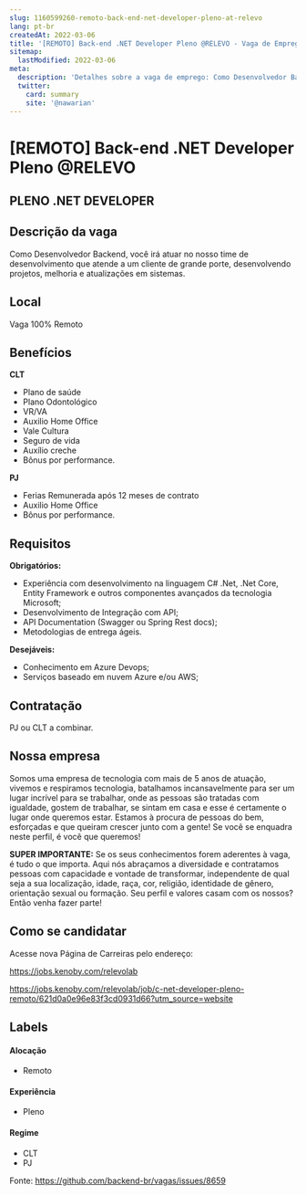 ```yaml
---
slug: 1160599260-remoto-back-end-net-developer-pleno-at-relevo
lang: pt-br
createdAt: 2022-03-06
title: '[REMOTO] Back-end .NET Developer Pleno @RELEVO - Vaga de Emprego'
sitemap:
  lastModified: 2022-03-06
meta:
  description: 'Detalhes sobre a vaga de emprego: Como Desenvolvedor Backend, você irá atuar no nosso time de desenvolvimento que atende a um cliente de grande porte, desenvolvendo projetos, melhoria e atualizações em sistemas.'
  twitter:
    card: summary
    site: '@nawarian'
---
```


# [REMOTO] Back-end .NET Developer Pleno @RELEVO

## PLENO .NET DEVELOPER

## Descrição da vaga

Como Desenvolvedor Backend, você irá atuar no nosso time de desenvolvimento que atende a um cliente de grande porte, desenvolvendo projetos, melhoria e atualizações em sistemas.

## Local

Vaga 100% Remoto

## Benefícios
**CLT**
- Plano de saúde
- Plano Odontológico
- VR/VA
- Auxilio Home Office
- Vale Cultura
- Seguro de vida
- Auxílio creche
- Bônus por performance.

**PJ**
- Ferias Remunerada após 12 meses de contrato
- Auxilio Home Office
- Bônus por performance.

## Requisitos

**Obrigatórios:**

- Experiência com desenvolvimento na linguagem C# .Net, .Net Core, Entity Framework e outros componentes avançados da tecnologia Microsoft;
- Desenvolvimento de Integração com API;
- API Documentation (Swagger ou Spring Rest docs);
- Metodologias de entrega ágeis.


**Desejáveis:**

- Conhecimento em Azure Devops;
- Serviços baseado em nuvem Azure e/ou AWS;

## Contratação

PJ ou CLT a combinar.

## Nossa empresa

Somos uma empresa de tecnologia com mais de 5 anos de atuação, vivemos e respiramos tecnologia, batalhamos incansavelmente para ser um lugar incrível para se trabalhar, onde as pessoas são tratadas com igualdade, gostem de trabalhar, se sintam em casa e esse é certamente o lugar onde queremos estar.
Estamos à procura de pessoas do bem, esforçadas e que queiram crescer junto com a gente!
Se você se enquadra neste perfil, é você que queremos!

**SUPER IMPORTANTE:**
Se os seus conhecimentos forem aderentes à vaga, é tudo o que importa.
Aqui nós abraçamos a diversidade e contratamos pessoas com capacidade e vontade de transformar, independente de qual seja a sua localização, idade, raça, cor, religião, identidade de gênero, orientação sexual ou formação.
Seu perfil e valores casam com os nossos? Então venha fazer parte!


## Como se candidatar

Acesse nova Página de Carreiras pelo endereço:

https://jobs.kenoby.com/relevolab

https://jobs.kenoby.com/relevolab/job/c-net-developer-pleno-remoto/621d0a0e96e83f3cd0931d66?utm_source=website



## Labels
<!-- retire os labels que não fazem sentido à vaga -->

#### Alocação
- Remoto

#### Experiência
- Pleno

#### Regime
- CLT
- PJ


Fonte: https://github.com/backend-br/vagas/issues/8659